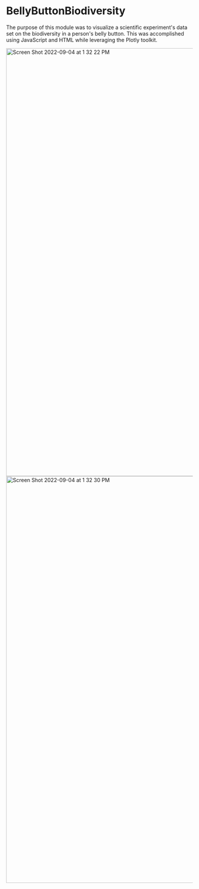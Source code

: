 # BellyButtonBiodiversity
The purpose of this module was to visualize a scientific experiment's data set on the biodiversity in a person's belly button. This was accomplished using JavaScript and HTML while leveraging the Plotly toolkit. 


<img width="1156" alt="Screen Shot 2022-09-04 at 1 32 22 PM" src="https://user-images.githubusercontent.com/23485764/188330637-5e52ccc3-836b-4372-9947-84858fc17ec8.png">
<img width="1099" alt="Screen Shot 2022-09-04 at 1 32 30 PM" src="https://user-images.githubusercontent.com/23485764/188330638-b66c3573-79e4-4e60-b09e-6b7a6ab9d3a5.png">
